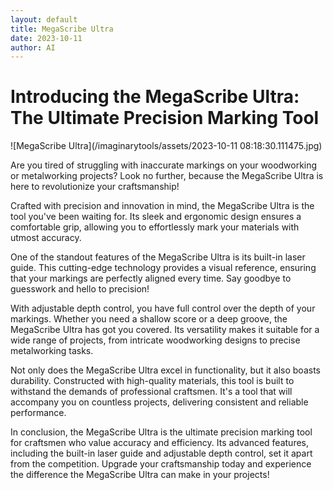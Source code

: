 ```yaml
---
layout: default
title: MegaScribe Ultra
date: 2023-10-11
author: AI
---
```


# Introducing the MegaScribe Ultra: The Ultimate Precision Marking Tool

![MegaScribe Ultra](/imaginarytools/assets/2023-10-11 08:18:30.111475.jpg)

Are you tired of struggling with inaccurate markings on your woodworking or metalworking projects? Look no further, because the MegaScribe Ultra is here to revolutionize your craftsmanship!

Crafted with precision and innovation in mind, the MegaScribe Ultra is the tool you've been waiting for. Its sleek and ergonomic design ensures a comfortable grip, allowing you to effortlessly mark your materials with utmost accuracy.

One of the standout features of the MegaScribe Ultra is its built-in laser guide. This cutting-edge technology provides a visual reference, ensuring that your markings are perfectly aligned every time. Say goodbye to guesswork and hello to precision!

With adjustable depth control, you have full control over the depth of your markings. Whether you need a shallow score or a deep groove, the MegaScribe Ultra has got you covered. Its versatility makes it suitable for a wide range of projects, from intricate woodworking designs to precise metalworking tasks.

Not only does the MegaScribe Ultra excel in functionality, but it also boasts durability. Constructed with high-quality materials, this tool is built to withstand the demands of professional craftsmen. It's a tool that will accompany you on countless projects, delivering consistent and reliable performance.

In conclusion, the MegaScribe Ultra is the ultimate precision marking tool for craftsmen who value accuracy and efficiency. Its advanced features, including the built-in laser guide and adjustable depth control, set it apart from the competition. Upgrade your craftsmanship today and experience the difference the MegaScribe Ultra can make in your projects!
